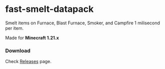 # fast-smelt-datapack

Smelt items on Furnace, Blast Furnace, Smoker, and Campfire 1 milisecond per item.

Made for **Minecraft 1.21.x**

### Download

Check [Releases](https://github.com/moonbrooke/fast-smelt-datapack/releases) page.
